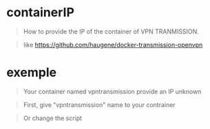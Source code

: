 <a href="https://zupimages.net/viewer.php?id=20/38/hhac.png"><img src="https://zupimages.net/up/20/38/hhac.png" alt="" /></a>

# containerIP

  > How to provide the IP of the container of VPN TRANMISSION.

  > like https://github.com/haugene/docker-transmission-openvpn

# exemple

  > Your container named vpntransmission provide an IP unknown

  > First, give "vpntransmission" name to your contrainer

  > Or change the script
